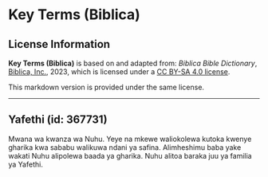 # Key Terms (Biblica)

## License Information

**Key Terms (Biblica)** is based on and adapted from: _Biblica Bible Dictionary_, [Biblica, Inc.](https://www.biblica.com/), 2023, which is licensed under a [CC BY-SA 4.0 license](https://creativecommons.org/licenses/by-sa/4.0/legalcode.en).

This markdown version is provided under the same license.



--------------------------------

## Yafethi (id: 367731)

Mwana wa kwanza wa Nuhu. Yeye na mkewe waliokolewa kutoka kwenye gharika kwa sababu walikuwa ndani ya safina. Alimheshimu baba yake wakati Nuhu alipolewa baada ya gharika. Nuhu alitoa baraka juu ya familia ya Yafethi.



